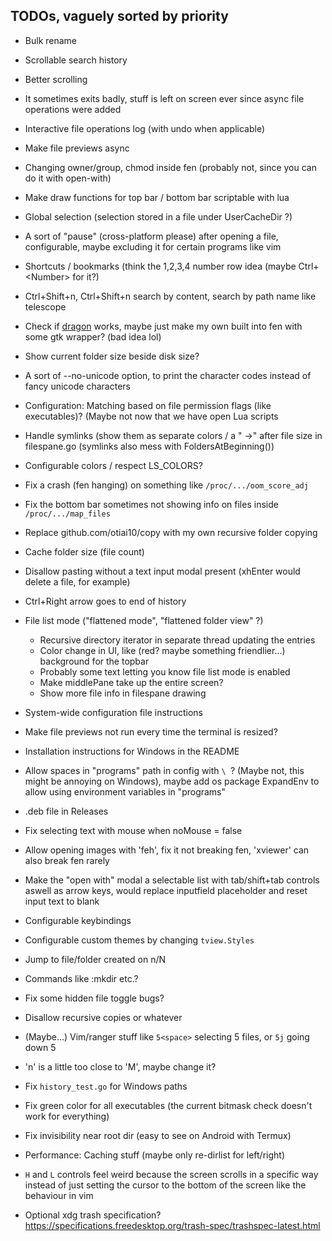 ## TODOs, vaguely sorted by priority

- Bulk rename
- Scrollable search history
- Better scrolling
- It sometimes exits badly, stuff is left on screen ever since async file operations were added
- Interactive file operations log (with undo when applicable)
- Make file previews async
- Changing owner/group, chmod inside fen (probably not, since you can do it with open-with)
- Make draw functions for top bar / bottom bar scriptable with lua
- Global selection (selection stored in a file under UserCacheDir ?)
- A sort of "pause" (cross-platform please) after opening a file, configurable, maybe excluding it for certain programs like vim
- Shortcuts / bookmarks (think the 1,2,3,4 number row idea (maybe Ctrl+\<Number\> for it?)
- Ctrl+Shift+n, Ctrl+Shift+n search by content, search by path name like telescope
- Check if [dragon](https://github.com/mwh/dragon) works, maybe just make my own built into fen with some gtk wrapper? (bad idea lol)
- Show current folder size beside disk size?
- A sort of --no-unicode option, to print the character codes instead of fancy unicode characters
- Configuration: Matching based on file permission flags (like executables)? (Maybe not now that we have open Lua scripts
- Handle symlinks (show them as separate colors / a " ->" after file size in filespane.go (symlinks also mess with FoldersAtBeginning())
- Configurable colors / respect LS\_COLORS?
- Fix a crash (fen hanging) on something like `/proc/.../oom_score_adj`
- Fix the bottom bar sometimes not showing info on files inside `/proc/.../map_files`
- Replace github.com/otiai10/copy with my own recursive folder copying
- Cache folder size (file count)
- Disallow pasting without a text input modal present (xhEnter would delete a file, for example)

- Ctrl+Right arrow goes to end of history
- File list mode ("flattened mode", "flattened folder view" ?)
  - Recursive directory iterator in separate thread updating the entries
  - Color change in UI, like (red? maybe something friendlier...) background for the topbar
  - Probably some text letting you know file list mode is enabled
  - Make middlePane take up the entire screen?
  - Show more file info in filespane drawing

- System-wide configuration file instructions
- Make file previews not run every time the terminal is resized?
- Installation instructions for Windows in the README
- Allow spaces in "programs" path in config with `\ `? (Maybe not, this might be annoying on Windows), maybe add os package ExpandEnv to allow using environment variables in "programs"
- .deb file in Releases
- Fix selecting text with mouse when noMouse = false
- Allow opening images with 'feh', fix it not breaking fen, 'xviewer' can also break fen rarely
- Make the "open with" modal a selectable list with tab/shift+tab controls aswell as arrow keys, would replace inputfield placeholder and reset input text to blank
- Configurable keybindings
- Configurable custom themes by changing `tview.Styles`
- Jump to file/folder created on n/N
- Commands like :mkdir etc.?
- Fix some hidden file toggle bugs?
- Disallow recursive copies or whatever
- (Maybe...) Vim/ranger stuff like `5<space>` selecting 5 files, or `5j` going down 5
- 'n' is a little too close to 'M', maybe change it?
- Fix `history_test.go` for Windows paths
- Fix green color for all executables (the current bitmask check doesn't work for everything)
- Fix invisibility near root dir (easy to see on Android with Termux)
- Performance: Caching stuff (maybe only re-dirlist for left/right)
- `H` and `L` controls feel weird because the screen scrolls in a specific way instead of just setting the cursor to the bottom of the screen like the behaviour in vim
- Optional xdg trash specification? https://specifications.freedesktop.org/trash-spec/trashspec-latest.html

